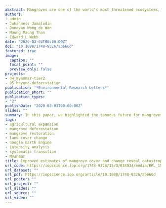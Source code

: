 ```yaml
---
abstract: Mangroves are one of the world's most threatened ecosystems, and Myanmar is regarded as the current mangrove deforestation hotspot globally. Here, we use multi-sensor satellite data and Intensity Analysis to quantify and explain patterns of net and gross mangrove cover change (loss, gain, persistence) for the 1996–2016 period across all of Myanmar. Net national mangrove cover declined by 52% over 20 years, with annual net loss rates of 3.60%–3.87%. Gross mangrove deforestation was more profound—63% of the 1996 mangrove extent had been temporarily or permanently converted by 2016. Rice, oil palm, and rubber expansion accounted for most conversion; however, our analysis revealed targeted systematic transitions of mangroves to water (presumably aquaculture) and built-up areas indicated emerging threats for mangroves from those land uses. Restoration programmes facilitated mangrove gains and represent a critical area for investment alongside protection. This study demonstrates the importance of multi-sensor satellite data for national-level mangrove change assessments, along with gross land cover transition analyses to assess landscape dynamics as well as prioritise threats and interventions in an effort to develop holistic strategies that aim to conserve important habitats.
authors:
- admin
- Johanness Jamaludin
- Donovan Wong de Wen
- Maung Maung Than
- Edward L Webb
date: "2020-03-03T00:00:00Z"
doi: "10.1088/1748-9326/ab666d"
featured: true
image:
  caption: ""
  focal_point: ""
  preview_only: false
projects:
- 04_myanmar-tier2
- 05_beyond-deforestation
publication: '*Environmental Research Letters*'
publication_short: ""
publication_types:
- "2"
publishDate: "2020-03-03T00:00:00Z"
slides: ""
summary: In this paper, we highlighted the tenuous future for mangroves in Myanmar and magnified arguments for greater protection for a critical coastal ecosystem, which is particularly important as Myanmar strives to become more integrated into the regional and global markets for agriculture and aquaculture products. The fate of mangroves in Myanmar will be tied to the effectiveness of conservation policies while under pressure to convert to more lucrative but environmentally harmful land uses.
tags:
- agricultural expansion
- mangrove deforestation
- mangrove restoration
- land cover change
- Google Earth Engine
- intensity analysis
- systematic transition
- Myanmar
title: Improved estimates of mangrove cover and change reveal catastrophic deforestation in Myanmar
url_code: https://iopscience.iop.org/1748-9326/15/3/034034/media/ERL_15_3_034034_suppdata.pdf
url_dataset: ""
url_pdf: https://iopscience.iop.org/article/10.1088/1748-9326/ab666d
url_poster: ""
url_project: ""
url_slides: ""
url_source: ""
url_video: ""
---
```

<div style="text-align:center;" data-badge-details="right" data-badge-type="medium-donut" data-doi="10.1088/1748-9326/ab666d" data-hide-no-mentions="true" class="altmetric-embed"></div>
